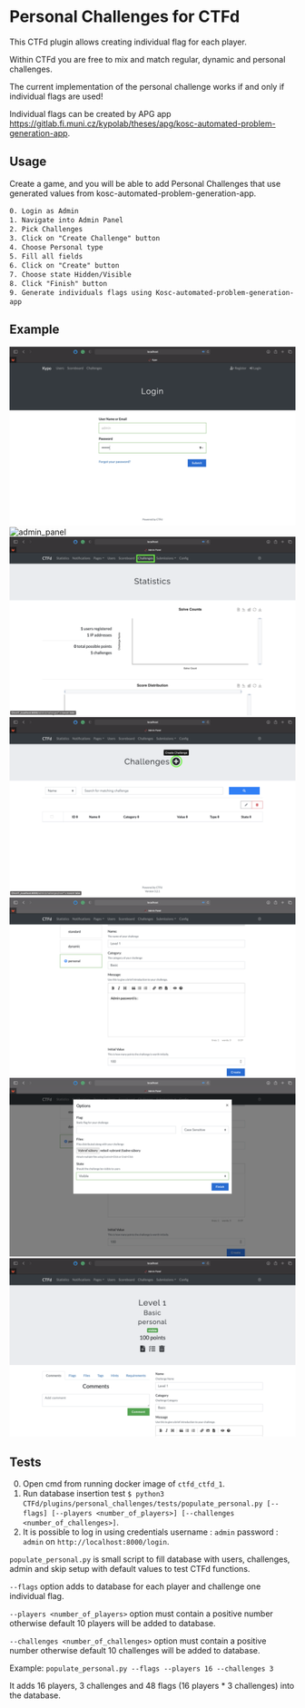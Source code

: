 # Personal Challenges for CTFd

This CTFd plugin allows creating individual flag for each player.

Within CTFd you are free to mix and match regular, dynamic and personal challenges.

The current implementation of the personal challenge works if and only if individual flags are used!

Individual flags can be created by APG app https://gitlab.fi.muni.cz/kypolab/theses/apg/kosc-automated-problem-generation-app.

## Usage

Create a game, and you will be able to add Personal Challenges that use generated values from kosc-automated-problem-generation-app. 

    0. Login as Admin
    1. Navigate into Admin Panel
    2. Pick Challenges
    3. Click on "Create Challenge" button
    4. Choose Personal type
    5. Fill all fields
    6. Click on "Create" button
    7. Choose state Hidden/Visible
    8. Click "Finish" button
    9. Generate individuals flags using Kosc-automated-problem-generation-app

## Example

![login](/personal_challenges/screenshots/login.png)
![admin_panel](/personal_challengesscreenshots/admin_panel.png)
![challenges](/personal_challenges/screenshots/challenges.png)
![create_challenge](/personal_challenges/screenshots/create_challenge.png)
![personal](/personal_challenges/screenshots/personal.png)
![visible](/personal_challenges/screenshots/visible.png)
![done](/personal_challenges/screenshots/done.png)

## Tests

0. Open cmd from running docker image of `ctfd_ctfd_1`.
1. Run database insertion test `$ python3 CTFd/plugins/personal_challenges/tests/populate_personal.py [--flags] [--players <number_of_players>] [--challenges <number_of_challenges>]`.
2. It is possible to log in using credentials username : `admin` password : `admin` on `http://localhost:8000/login`.

``populate_personal.py`` is small script to fill database with users, challenges, admin and skip setup with default values to test CTFd functions.

`--flags` option adds to database for each player and challenge one individual flag.

`--players <number_of_players>` option must contain a positive number otherwise default 10 players will be added to database. 

`--challenges <number_of_challenges>` option must contain a positive number otherwise default 10 challenges will be added to database.

Example: `populate_personal.py --flags --players 16 --challenges 3` 

It adds 16 players, 3 challenges and 48 flags (16 players * 3 challenges) into the database. 



